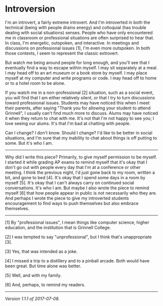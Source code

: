 Introversion
============

I'm an introvert, a fairly extreme introvert.  And I'm introverted in
both the technical (being with people drains energy) and colloquial
(has trouble dealing with social situations) senses.  People who
have only encountered me in classroom or professional situations are
often surprised to hear that.  In class, I'm energetic, outspoken, and
interactive.  In meetings and discussions on professional issues [1],
I'm even more outspoken.  In both those contexts, I seem to represent
the classic extrovert.

But watch me being around people for long enough, and you'll see that
I eventually find a way to escape within myself.  I may sit separately
at a meal.  I may head off to an art museum or a book store by myself.
I may place myself at my computer and write programs or code.  I may
head off to home or to a hotel room to be alone.

If you watch me in a non-professional [2] situation, such as a social
event, you will find that I am either relatively silent, or that I
try to turn discussions toward professional issues.  Students may have
noticed this when I meet their parents, after saying "Thank you for
allowing your student to attend Grinnell", I usually can't find much more
to discuss.  Alums may have noticed it when they return to chat with me.
It's not that I'm not happy to see you; I love seeing our alums. It's
that I'm bad at chatting with people.

Can I change?  I don't know.  Should I change?  I'd like to be better
in social situations, and I'm sure that my inability to chat about
things is off putting to some.  But it's who I am.

---

Why did I write this piece?  Primarily, to give myself permission
to be myself.  I started it while grading AP exams to remind myself
that it's okay that I don't go out with people every day that I'm at
a conference or other meeting.  I think the previous night, I'd just
gone back to my room, written a bit, and gone to bed [4].  It's
okay that I spend some days in a room by myself [5].  It's okay that I
can't always carry on continued social conversations.  It's who I am.
But maybe I also wrote the piece to remind myself [6] that how people
appear in public is not necessarily who they are.  And perhaps I wrote
the piece to give my introverted students encouragement to find ways
to push themselves but also embrace themselves.

---

[1] By "professional issues", I mean things like computer science,
higher education, and the institution that is Grinnell College.

[2] I was tempted to say "unprofessional", but I think that's
unappropriate [3].

[3] Yes, that was intended as a joke.

[4] I missed a trip to a distillery and to a pinball arcade.  Both would
have been great.  But time alone was better.

[5] Well, and with my family.

[6] And, perhaps, to remind my readers.

---

*Version 1.1.1 of 2017-07-08.*
